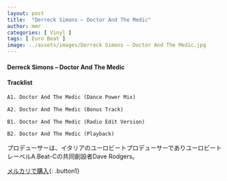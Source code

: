 ```yaml
---
layout: post
title:  "Derreck Simons – Doctor And The Medic"
author: mmr
categories: [ Vinyl ]
tags: [ Euro Beat ]
image: ../assets/images/Derreck Simons – Doctor And The Medic.jpg
---
```


#### Derreck Simons – Doctor And The Medic

#### Tracklist
```md
A1. Doctor And The Medic (Dance Power Mix)

A2. Doctor And The Medic (Bonus Track)

B1. Doctor And The Medic (Radio Edit Version)

B2. Doctor And The Medic (Playback)
```

プロデューサーは、イタリアのユーロビートプロデューサーでありユーロビートレーベルA.Beat-Cの共同創設者Dave Rodgers。


[メルカリで購入](https://jp.mercari.com/item/m37328991093){: .button1}

